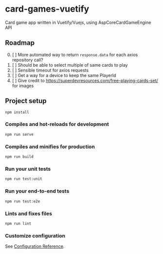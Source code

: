 # card-games-vuetify

Card game app written in Vuetify/Vuejs, using AspCoreCardGameEngine API

## Roadmap

0. [ ] More automated way to return `response.data` for each axios repository call?
1. [ ] Should be able to select multiple of same cards to play
2. [ ] Sensible timeout for axios requests
3. [ ] Get a way for a device to keep the same PlayerId
4. [ ] Give credit to https://superdevresources.com/free-playing-cards-set/ for images

## Project setup

```
npm install
```

### Compiles and hot-reloads for development

```
npm run serve
```

### Compiles and minifies for production

```
npm run build
```

### Run your unit tests

```
npm run test:unit
```

### Run your end-to-end tests

```
npm run test:e2e
```

### Lints and fixes files

```
npm run lint
```

### Customize configuration

See [Configuration Reference](https://cli.vuejs.org/config/).
